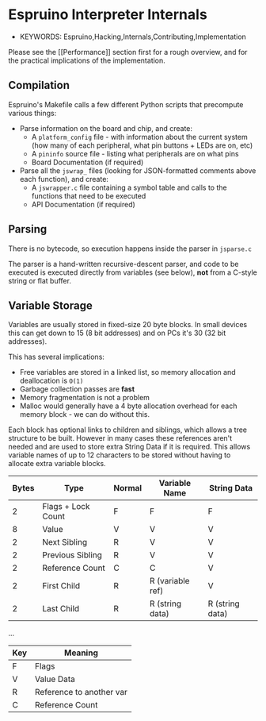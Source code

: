<!--- Copyright (c) 2014 Gordon Williams, Pur3 Ltd. See the file LICENSE for copying permission. -->
Espruino Interpreter Internals
===========================

* KEYWORDS: Espruino,Hacking,Internals,Contributing,Implementation

Please see the [[Performance]] section first for a rough overview, and for the practical implications of the implementation.


Compilation
----------

Espruino's Makefile calls a few different Python scripts that precompute various things:

* Parse information on the board and chip, and create:
  * A `platform_config` file - with information about the current system (how many of each peripheral, what pin buttons + LEDs are on, etc)
  * A `pininfo` source file - listing what peripherals are on what pins
  * Board Documentation (if required)
* Parse all the `jswrap_` files (looking for JSON-formatted comments above each function), and create:
  * A `jswrapper.c` file containing a symbol table and calls to the functions that need to be executed
  * API Documentation (if required)

Parsing
------

There is no bytecode, so execution happens inside the parser in `jsparse.c`

The parser is a hand-written recursive-descent parser, and code to be executed is executed directly from variables (see below), **not** from a C-style string or flat buffer.

Variable Storage
--------------

Variables are usually stored in fixed-size 20 byte blocks. In small devices this can get down to 15 (8 bit addresses) and on PCs it's 30 (32 bit addresses). 

This has several implications:

* Free variables are stored in a linked list, so memory allocation and deallocation is `O(1)`
* Garbage collection passes are **fast**
* Memory fragmentation is not a problem
* Malloc would generally have a 4 byte allocation overhead for each memory block - we can do without this.

Each block has optional links to children and siblings, which allows a tree structure to be built. However in many cases these references aren't needed and are used to store extra String Data if it is required. This allows variable names of up to 12 characters to be stored without having to allocate extra variable blocks.


| Bytes | Type         | Normal | Variable Name | String Data |
|--|--|--|--|--|
| 2 | Flags + Lock Count | F | F | F | 
| 8 | Value              | V | V | V | 
| 2 | Next Sibling       | R | V | V | 
| 2 | Previous Sibling   | R | V | V | 
| 2 | Reference Count    | C | C | V | 
| 2 | First Child        | R | R (variable ref) | V | 
| 2 | Last Child         | R | R (string data) | R (string data) | 

...

| Key | Meaning |
|--|--|
| F | Flags |
| V | Value Data |
| R | Reference to another var |
| C | Reference Count |




